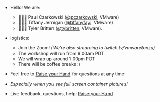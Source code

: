 
- Hello! We are:

   - 👨🏾‍🎓 Paul Czarkowski ([@pczarkowski](https://twitter.com/pczarkowski), VMware)
   - 👩🏻‍🏫 Tiffany Jernigan ([@tiffanyfayj](https://twitter.com/tiffanyfayj), VMware)
   - 👨🏾‍🎓 Tyler Britten ([@tybritten](https://twitter.com/tybritten), VMware).


- logistics:
   - Join the Zoom! *(We're also streaming to twitch.tv/vmwaretanzu)*
   - The workshop will run from 9:00am PDT
   - We will wrap up around 1:00pm PDT
   - There will be coffee breaks :)

- Feel free to [Raise your Hand](https://support.zoom.us/hc/en-us/articles/205566129-RaiseHand-In-Webinar) for questions at any time

- *Especially when you see full screen container pictures!*

- Live feedback, questions, help: [Raise your Hand](https://support.zoom.us/hc/en-us/articles/205566129-RaiseHand-In-Webinar)
